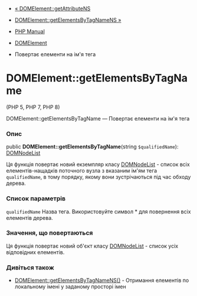 - [« DOMElement::getAttributeNS](domelement.getattributens.md)
- [DOMElement::getElementsByTagNameNS »](domelement.getelementsbytagnamens.md)

- [PHP Manual](index.md)
- [DOMElement](class.domelement.md)
- Повертає елементи на ім'я тега

# DOMElement::getElementsByTagName

(PHP 5, PHP 7, PHP 8)

DOMElement::getElementsByTagName — Повертає елементи на ім'я тега

### Опис

public **DOMElement::getElementsByTagName**(string `$qualifiedName`):
[DOMNodeList](class.domnodelist.md)

Ця функція повертає новий екземпляр класу
[DOMNodeList](class.domnodelist.md) - список всіх елементів-нащадків
поточного вузла з вказаним ім'ям тега `qualifiedName`, в тому порядку,
якому вони зустрічаються під час обходу дерева.

### Список параметрів

`qualifiedName`
Назва тега. Використовуйте символ * для повернення всіх елементів дерева.

### Значення, що повертаються

Ця функція повертає новий об'єкт класу
[DOMNodeList](class.domnodelist.md) - список усіх відповідних
елементів.

### Дивіться також

- [DOMElement::getElementsByTagNameNS()](domelement.getelementsbytagnamens.md) -
Отримання елементів по локальному імені у заданому просторі імен
